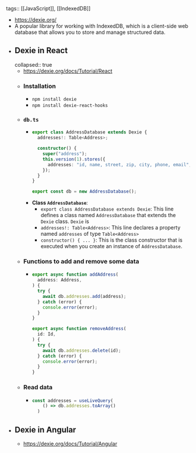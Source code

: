 tags:: [[JavaScript]], [[IndexedDB]]

- https://dexie.org/
- A popular library for working with IndexedDB, which is a client-side web database that allows you to store and manage structured data.
- ## Dexie in React
  collapsed:: true
	- https://dexie.org/docs/Tutorial/React
	- ### Installation
		- `npm install dexie`
		- `npm install dexie-react-hooks`
	- ### `db.ts`
		- ```typescript
		  export class AddressDatabase extends Dexie {
		    addresses!: Table<Address>;
		  
		    constructor() {
		      super("address");
		      this.version(1).stores({
		        addresses: "id, name, street, zip, city, phone, email",
		      });
		    }
		  }
		  
		  export const db = new AddressDatabase();
		  ```
		- **Class `AddressDatabase`**:
			- `export class AddressDatabase extends Dexie`: This line defines a class named `AddressDatabase` that extends the `Dexie` class. `Dexie` is
			- `addresses!: Table<Address>`: This line declares a property named `addresses` of type `Table<Address>`
			- `constructor() { ... }`: This is the class constructor that is executed when you create an instance of `AddressDatabase`.
	- ### Functions to add and remove some data
		- ```typescript
		  export async function addAddress(
		    address: Address,
		  ) {
		    try {
		      await db.addresses.add(address);
		    } catch (error) {
		      console.error(error);
		    }
		  }
		  
		  export async function removeAddress(
		    id: Id,
		  ) {
		    try {
		      await db.addresses.delete(id);
		    } catch (error) {
		      console.error(error);
		    }
		  }
		  ```
	- ### Read data
		- ```typescript
		  const addresses = useLiveQuery(
		      () => db.addresses.toArray()
		    )
		  ```
- ## Dexie in Angular
	- https://dexie.org/docs/Tutorial/Angular